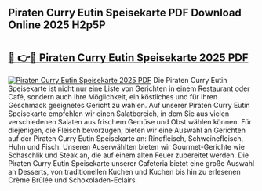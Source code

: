 ## Piraten Curry Eutin Speisekarte PDF Download Online 2025 H2p5P

# <h2><a href="http://gc73rs.nevu.top/?p=Piraten+Curry+Eutin+Speisekarte">🔗 👉🔴 Piraten Curry Eutin Speisekarte 2025 PDF</a></h2>

[![Piraten Curry Eutin Speisekarte 2025 PDF](https://i.imgur.com/dBaPXMq.png)](http://gc73rs.nevu.top/?p=Piraten+Curry+Eutin+Speisekarte)
Die Piraten Curry Eutin Speisekarte ist nicht nur eine Liste von Gerichten in einem Restaurant oder Café, sondern auch Ihre Möglichkeit, ein köstliches und für Ihren Geschmack geeignetes Gericht zu wählen. Auf unserer Piraten Curry Eutin Speisekarte empfehlen wir einen Salatbereich, in dem Sie aus vielen verschiedenen Salaten aus frischem Gemüse und Obst wählen können. Für diejenigen, die Fleisch bevorzugen, bieten wir eine Auswahl an Gerichten auf der Piraten Curry Eutin Speisekarte an: Rindfleisch, Schweinefleisch, Huhn und Fisch. Unseren Auserwählten bieten wir Gourmet-Gerichte wie Schaschlik und Steak an, die auf einem alten Feuer zubereitet werden. Die Piraten Curry Eutin Speisekarte unserer Cafeteria bietet eine große Auswahl an Desserts, von traditionellen Kuchen und Kuchen bis hin zu erlesenen Crème Brûlée und Schokoladen-Eclairs.

